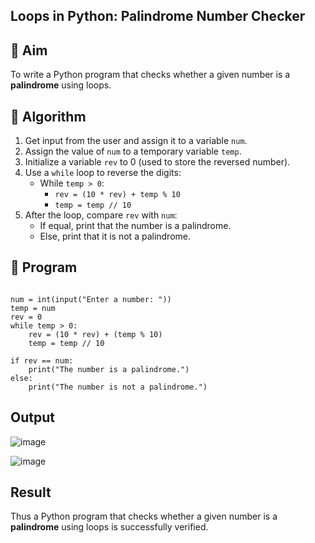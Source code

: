 ## Loops in Python: Palindrome Number Checker

## 🎯 Aim
To write a Python program that checks whether a given number is a **palindrome** using loops.

## 🧠 Algorithm
1. Get input from the user and assign it to a variable `num`.
2. Assign the value of `num` to a temporary variable `temp`.
3. Initialize a variable `rev` to 0 (used to store the reversed number).
4. Use a `while` loop to reverse the digits:
   - While `temp > 0`:
     - `rev = (10 * rev) + temp % 10`
     - `temp = temp // 10`
5. After the loop, compare `rev` with `num`:
   - If equal, print that the number is a palindrome.
   - Else, print that it is not a palindrome.

## 🧾 Program
```

num = int(input("Enter a number: "))
temp = num
rev = 0
while temp > 0:
    rev = (10 * rev) + (temp % 10)
    temp = temp // 10

if rev == num:
    print("The number is a palindrome.")
else:
    print("The number is not a palindrome.")

```
## Output

![image](https://github.com/user-attachments/assets/a8c43714-6df2-40eb-ba14-9f5b02ca587a)

![image](https://github.com/user-attachments/assets/13f1fbbd-e47a-4e6c-ab72-83234e08a4d0)


## Result
Thus a Python program that checks whether a given number is a **palindrome** using loops is successfully verified.
